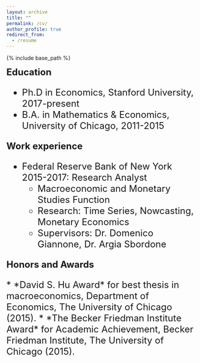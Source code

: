 ```yaml
---
layout: archive
title: ""
permalink: /cv/
author_profile: true
redirect_from:
  - /resume
---
```


<head>
  <!-- Default head tags -->
  <meta charset="utf-8">
  <meta http-equiv="X-UA-Compatible" content="IE=edge">
  <meta name="viewport" content="width=device-width, initial-scale=1">
  <link rel="stylesheet" href="{{ "/assets/main.css" | relative_url }}">
  <link rel="alternate" type="application/rss+xml" title="{{ site.title | escape }}" href="{{ "/feed.xml" | relative_url }}">

  <!-- Favicon head tag -->
  <link rel="icon" href="../favicon.ico" type="image/x-icon">
</head>

{% include base_path %}

<font size="+2"><p style = "font-family:font-size:20px;font-weight: bold;">
Education
</p><font>

* Ph.D in Economics, Stanford University, 2017-present
* B.A. in Mathematics & Economics, University of Chicago, 2011-2015

<font size="+2"><p style = "font-family:font-size:20px;font-weight: bold;">
Work experience
</p><font>

* Federal Reserve Bank of New York 2015-2017: Research Analyst
  * Macroeconomic and Monetary Studies Function
  * Research: Time Series, Nowcasting, Monetary Economics
  * Supervisors: Dr. Domenico Giannone, Dr. Argia Sbordone    
  

<font size="+2"><p style = "font-family:font-size:20px;font-weight: bold;">
Honors and Awards
</p><font>
* *David S. Hu Award* for best thesis in macroeconomics, Department of Economics, The University of Chicago (2015).
* *The Becker Friedman Institute Award* for Academic Achievement, Becker Friedman Institute, The University of Chicago (2015).